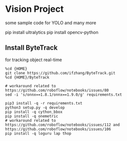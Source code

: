 # Vision Project
some sample code for YOLO and many more

pip install ultralytics
pip install opencv-python

## Install ByteTrack
for tracking object real-time 

```
%cd {HOME}
git clone https://github.com/ifzhang/ByteTrack.git
%cd {HOME}/ByteTrack

# workaround related to https://github.com/roboflow/notebooks/issues/80
sed -i 's/onnx==1.8.1/onnx==1.9.0/g' requirements.txt

pip3 install -q -r requirements.txt
python3 setup.py -q develop
pip install -q cython_bbox
pip install -q onemetric
# workaround related to https://github.com/roboflow/notebooks/issues/112 and https://github.com/roboflow/notebooks/issues/106
pip install -q loguru lap thop
```
